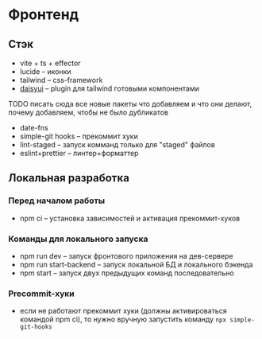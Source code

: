 # Фронтенд

## Стэк

- vite + ts + effector
- lucide – иконки
- tailwind – css-framework
- [daisyui](https://daisyui.com/) – plugin для tailwind готовыми компонентами

TODO писать сюда все новые пакеты что добавляем и что они делают, почему добавляем, чтобы не было дубликатов

- date-fns
- simple-git hooks – прекоммит хуки
- lint-staged – запуск комманд только для "staged" файлов
- eslint+prettier – линтер+форматтер

## Локальная разработка

### Перед началом работы

- npm ci – установка зависимостей и активация прекоммит-хуков

### Команды для локального запуска

- npm run dev – запуск фронтового приложения на дев-сервере
- npm run start-backend – запуск локальной БД и локального бэкенда
- npm start – запуск двух предыдущих команд последовательно

### Precommit-хуки

- если не работают прекоммит хуки (должны активироваться командой npm ci), то нужно вручную запустить команду `npx simple-git-hooks`
